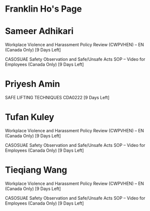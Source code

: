 # Franklin Ho's Page


# Sameer Adhikari


Workplace Violence and Harassment Policy Review (CWPVHEN) – EN (Canada Only) [9 Days Left]

CASOSUAE Safety Observation and Safe/Unsafe Acts SOP – Video for Employees (Canada Only) [9 Days Left]


# Priyesh Amin


SAFE LIFTING TECHNIQUES CDA0222 [9 Days Left]


# Tufan Kuley


Workplace Violence and Harassment Policy Review (CWPVHEN) – EN (Canada Only) [9 Days Left]

CASOSUAE Safety Observation and Safe/Unsafe Acts SOP – Video for Employees (Canada Only) [9 Days Left]


# Tieqiang Wang


Workplace Violence and Harassment Policy Review (CWPVHEN) – EN (Canada Only) [9 Days Left]

CASOSUAE Safety Observation and Safe/Unsafe Acts SOP – Video for Employees (Canada Only) [9 Days Left]


